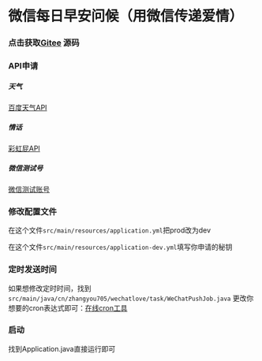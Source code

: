 # 微信每日早安问候（用微信传递爱情）

### 点击获取[Gitee](https://gitee.com/ZHANGYOU705/wechat-love) 源码

### API申请

##### 天气
[百度天气API](https://lbsyun.baidu.com/apiconsole/center#/home)
##### 情话
[彩虹屁API](https://www.tianapi.com/apiview/181)
##### 微信测试号
[微信测试账号](https://mp.weixin.qq.com/debug/cgi-bin/sandbox?t=sandbox/login)

### 修改配置文件
在这个文件`src/main/resources/application.yml`把prod改为dev

在这个文件`src/main/resources/application-dev.yml`填写你申请的秘钥

### 定时发送时间

如果想修改定时时间，找到
`src/main/java/cn/zhangyou705/wechatlove/task/WeChatPushJob.java`
更改你想要的cron表达式即可：[在线cron工具](https://cron.qqe2.com/)

### 启动
找到Application.java直接运行即可